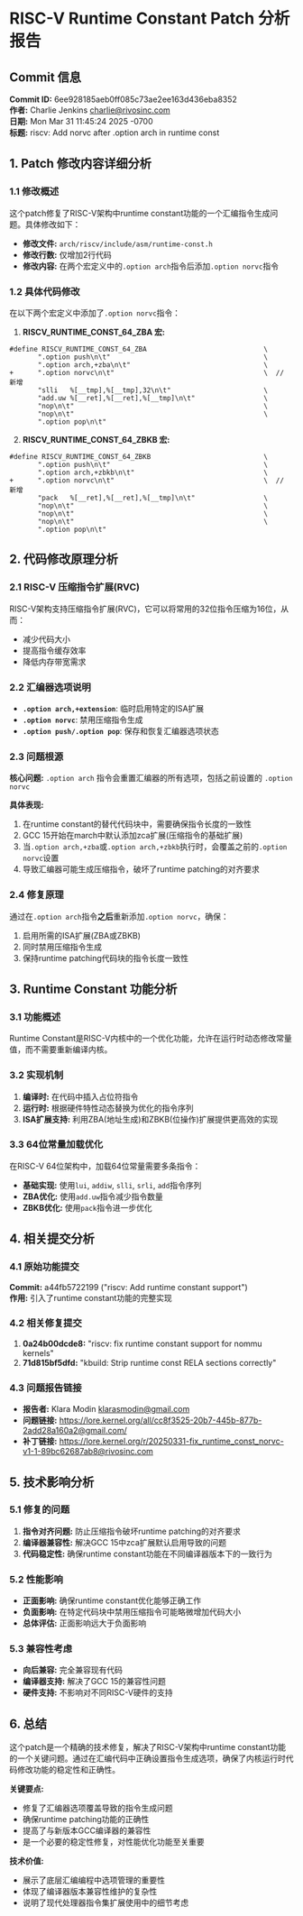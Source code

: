 # RISC-V Runtime Constant Patch 分析报告

## Commit 信息

**Commit ID:** 6ee928185aeb0ff085c73ae2ee163d436eba8352  
**作者:** Charlie Jenkins <charlie@rivosinc.com>  
**日期:** Mon Mar 31 11:45:24 2025 -0700  
**标题:** riscv: Add norvc after .option arch in runtime const  

## 1. Patch 修改内容详细分析

### 1.1 修改概述

这个patch修复了RISC-V架构中runtime constant功能的一个汇编指令生成问题。具体修改如下：

- **修改文件:** `arch/riscv/include/asm/runtime-const.h`
- **修改行数:** 仅增加2行代码
- **修改内容:** 在两个宏定义中的`.option arch`指令后添加`.option norvc`指令

### 1.2 具体代码修改

在以下两个宏定义中添加了`.option norvc`指令：

1. **RISCV_RUNTIME_CONST_64_ZBA 宏:**
```assembly
#define RISCV_RUNTIME_CONST_64_ZBA                             \
       ".option push\n\t"                                      \
       ".option arch,+zba\n\t"                                 \
+      ".option norvc\n\t"                                     \  // 新增
       "slli   %[__tmp],%[__tmp],32\n\t"                       \
       "add.uw %[__ret],%[__ret],%[__tmp]\n\t"                 \
       "nop\n\t"                                               \
       "nop\n\t"                                               \
       ".option pop\n\t"
```

2. **RISCV_RUNTIME_CONST_64_ZBKB 宏:**
```assembly
#define RISCV_RUNTIME_CONST_64_ZBKB                            \
       ".option push\n\t"                                      \
       ".option arch,+zbkb\n\t"                                \
+      ".option norvc\n\t"                                     \  // 新增
       "pack   %[__ret],%[__ret],%[__tmp]\n\t"                 \
       "nop\n\t"                                               \
       "nop\n\t"                                               \
       "nop\n\t"                                               \
       ".option pop\n\t"
```

## 2. 代码修改原理分析

### 2.1 RISC-V 压缩指令扩展(RVC)

RISC-V架构支持压缩指令扩展(RVC)，它可以将常用的32位指令压缩为16位，从而：
- 减少代码大小
- 提高指令缓存效率
- 降低内存带宽需求

### 2.2 汇编器选项说明

- **`.option arch,+extension`**: 临时启用特定的ISA扩展
- **`.option norvc`**: 禁用压缩指令生成
- **`.option push/.option pop`**: 保存和恢复汇编器选项状态

### 2.3 问题根源

**核心问题:** `.option arch` 指令会重置汇编器的所有选项，包括之前设置的 `.option norvc`

**具体表现:**
1. 在runtime constant的替代代码块中，需要确保指令长度的一致性
2. GCC 15开始在march中默认添加zca扩展(压缩指令的基础扩展)
3. 当`.option arch,+zba`或`.option arch,+zbkb`执行时，会覆盖之前的`.option norvc`设置
4. 导致汇编器可能生成压缩指令，破坏了runtime patching的对齐要求

### 2.4 修复原理

通过在`.option arch`指令**之后**重新添加`.option norvc`，确保：
1. 启用所需的ISA扩展(ZBA或ZBKB)
2. 同时禁用压缩指令生成
3. 保持runtime patching代码块的指令长度一致性

## 3. Runtime Constant 功能分析

### 3.1 功能概述

Runtime Constant是RISC-V内核中的一个优化功能，允许在运行时动态修改常量值，而不需要重新编译内核。

### 3.2 实现机制

1. **编译时:** 在代码中插入占位符指令
2. **运行时:** 根据硬件特性动态替换为优化的指令序列
3. **ISA扩展支持:** 利用ZBA(地址生成)和ZBKB(位操作)扩展提供更高效的实现

### 3.3 64位常量加载优化

在RISC-V 64位架构中，加载64位常量需要多条指令：
- **基础实现:** 使用`lui`, `addiw`, `slli`, `srli`, `add`指令序列
- **ZBA优化:** 使用`add.uw`指令减少指令数量
- **ZBKB优化:** 使用`pack`指令进一步优化

## 4. 相关提交分析

### 4.1 原始功能提交

**Commit:** a44fb5722199 ("riscv: Add runtime constant support")  
**作用:** 引入了runtime constant功能的完整实现

### 4.2 相关修复提交

1. **0a24b00dcde8:** "riscv: fix runtime constant support for nommu kernels"
2. **71d815bf5dfd:** "kbuild: Strip runtime const RELA sections correctly"

### 4.3 问题报告链接

- **报告者:** Klara Modin <klarasmodin@gmail.com>
- **问题链接:** https://lore.kernel.org/all/cc8f3525-20b7-445b-877b-2add28a160a2@gmail.com/
- **补丁链接:** https://lore.kernel.org/r/20250331-fix_runtime_const_norvc-v1-1-89bc62687ab8@rivosinc.com

## 5. 技术影响分析

### 5.1 修复的问题

1. **指令对齐问题:** 防止压缩指令破坏runtime patching的对齐要求
2. **编译器兼容性:** 解决GCC 15中zca扩展默认启用导致的问题
3. **代码稳定性:** 确保runtime constant功能在不同编译器版本下的一致行为

### 5.2 性能影响

- **正面影响:** 确保runtime constant优化能够正确工作
- **负面影响:** 在特定代码块中禁用压缩指令可能略微增加代码大小
- **总体评估:** 正面影响远大于负面影响

### 5.3 兼容性考虑

- **向后兼容:** 完全兼容现有代码
- **编译器支持:** 解决了GCC 15的兼容性问题
- **硬件支持:** 不影响对不同RISC-V硬件的支持

## 6. 总结

这个patch是一个精确的技术修复，解决了RISC-V架构中runtime constant功能的一个关键问题。通过在汇编代码中正确设置指令生成选项，确保了内核运行时代码修改功能的稳定性和正确性。

**关键要点:**
- 修复了汇编器选项覆盖导致的指令生成问题
- 确保runtime patching功能的正确性
- 提高了与新版本GCC编译器的兼容性
- 是一个必要的稳定性修复，对性能优化功能至关重要

**技术价值:**
- 展示了底层汇编编程中选项管理的重要性
- 体现了编译器版本兼容性维护的复杂性
- 说明了现代处理器指令集扩展使用中的细节考虑
